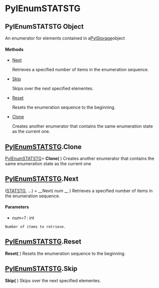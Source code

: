 # PyIEnumSTATSTG

## PyIEnumSTATSTG Object

An enumerator for elements contained in a[PyIStorage](#pyistorage)object

#### Methods


  - [Next](PyIEnumSTATSTG.md#pyienumstatstgnext)

    Retrieves a specified number of items in the enumeration sequence.&nbsp;

  - [Skip](PyIEnumSTATSTG.md#pyienumstatstgskip)

    Skips over the next specified elementes.&nbsp;

  - [Reset](PyIEnumSTATSTG.md#pyienumstatstgreset)

    Resets the enumeration sequence to the beginning.&nbsp;

  - [Clone](PyIEnumSTATSTG.md#pyienumstatstgclone)

    Creates another enumerator that contains the same enumeration state as the current one.&nbsp;


## [PyIEnumSTATSTG](#pyienumstatstg).Clone

[PyIEnumSTATSTG](#pyienumstatstg)= __Clone(__ )
Creates another enumerator that contains the same enumeration state as the current one

## [PyIEnumSTATSTG](#pyienumstatstg).Next

([STATSTG](#statstg), ...) = __Next( *num* __ )
Retrieves a specified number of items in the enumeration sequence.

#### Parameters


  -  *num=1* : int

    Number of items to retrieve.

## [PyIEnumSTATSTG](#pyienumstatstg).Reset

 __Reset(__ )
Resets the enumeration sequence to the beginning.

## [PyIEnumSTATSTG](#pyienumstatstg).Skip

 __Skip(__ )
Skips over the next specified elementes.